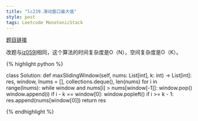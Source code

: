```yaml
---
title: "lc239.滑动窗口最大值"
style: post
tags: Leetcode MonotonicStack
---
```


[题目链接](https://leetcode-cn.com/problems/sliding-window-maximum/)

改题与[jz059I](https://1e0ndavid.github.io/jz059I/)相同，这个算法的时间复杂度是O（N），空间复杂度是O（K）。

{% highlight python %}

class Solution:
    def maxSlidingWindow(self, nums: List[int], k: int) -> List[int]:
        res, window, lnums = [], collections.deque(), len(nums)
        for i in range(lnums):
            while window and nums[i] > nums[window[-1]]:
                window.pop()
            window.append(i)
            if i - k == window[0]:
                window.popleft()
            if i >= k - 1:
                res.append(nums[window[0]])
        return res

{% endhighlight %}

